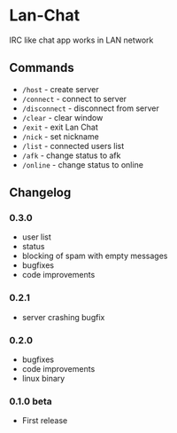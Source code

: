 # Lan-Chat

IRC like chat app works in LAN network

## Commands

* `/host` - create server
* `/connect` <ip> - connect to server
* `/disconnect` - disconnect from server
* `/clear` - clear window
* `/exit` - exit Lan Chat
* `/nick` <nickname> - set nickname
* `/list` - connected users list
* `/afk` - change status to afk
* `/online` - change status to online

## Changelog

### 0.3.0

* user list
* status
* blocking of spam with empty messages
* bugfixes
* code improvements

### 0.2.1

* server crashing bugfix

### 0.2.0

* bugfixes
* code improvements
* linux binary

### 0.1.0 beta
* First release

